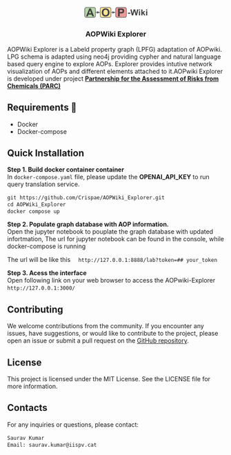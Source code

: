 ﻿
<div align="center">
  <img src="frontend/public/logo.png" alt="" width="150">
  <h3>AOPWiki Explorer</h3>
</div>


AOPWiki Explorer is a Labeld property graph (LPFG) adaptation of AOPwiki. LPG schema is adapted using neo4j providing cypher and natural language based query engine to explore AOPs. Explorer provides intutive network visualization of AOPs and different elements attached to it.AOPwiki Explorer is developed under project [**Partnership for the Assessment of Risks from Chemicals (PARC)**](https://www.eu-parc.eu)


## Requirements 🐳
- Docker  
- Docker-compose


## Quick Installation

**Step 1. Build docker container container**   
In `docker-compose.yaml` file, please update the **OPENAI_API_KEY** to run query translation service.
```shell
git https://github.com/Crispae/AOPWiki_Explorer.git
cd AOPWiki_Explorer
docker compose up
```  

  
**Step 2. Populate graph database with AOP information.**  
Open the jupyter notebook to pouplate the graph database with updated infortmation, The url for jupyter notebook can be found in the console, while docker-compose is running

The url will be like this ```  http://127.0.0.1:8888/lab?token=## your_token```  

**Step 3. Acess the interface**  
Open following link on your web browser to access the AOPwiki-Explorer  ```http://127.0.0.1:3000/```


## Contributing

We welcome contributions from the community. If you encounter any issues, have suggestions, or would like to contribute to the project, please open an issue or submit a pull request on the [GitHub repository](https://github.com/Crispae/AOPWiki_Explorer).

## License
This project is licensed under the MIT License. See the LICENSE file for more information.

## Contacts
For any inquiries or questions, please contact:

    Saurav Kumar
    Email: saurav.kumar@iispv.cat

